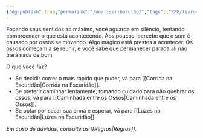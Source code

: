 ```yaml
---
{"dg-publish":true,"permalink":"/analisar-barulho/","tags":["RPG/livro-jogo/Aasthar/story-points"],"created":"2024-12-23T15:23:23.374-05:00","updated":"2025-01-08T16:14:25.600-05:00"}
---
```



Focando seus sentidos ao máximo, você aguarda em silêncio, tentando compreender o que está acontecendo. Aos poucos, percebe que o som é causado por ossos se movendo. Algo mágico está prestes a acontecer. Os ossos começam a se reunir, e você sabe que permanecer parada ali não trará nada de bom.

O que você faz?

- Se decidir correr o mais rápido que puder, vá para [[Corrida na Escuridão\|Corrida na Escuridão]].
- Se preferir caminhar lentamente, tomando cuidado para não quebrar os ossos, vá para [[Caminhada entre os Ossos\|Caminhada entre os Ossos]].
- Se optar por sacar sua arma e esperar, vá para [[Luzes na Escuridão\|Luzes na Escuridão]].

*Em caso de dúvidas, consulte as [[Regras\|Regras]].*
